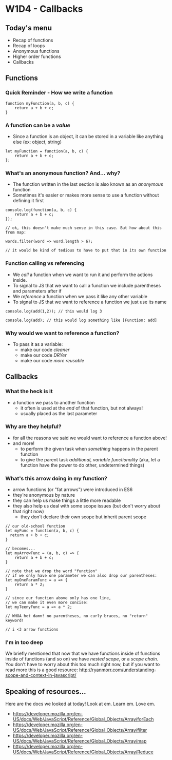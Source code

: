 # W1D4 - Callbacks

## Today's menu

- Recap of functions
- Recap of loops
- Anonymous functions
- Higher order functions
- Callbacks























## Functions

### Quick Reminder - How we write a function

```
function myFunction(a, b, c) {
    return a + b + c;
}
```

### A function can be a *value* 

- Since a function is an object, it can be stored in a variable like anything else (ex: object, string)

```
let myFunction = function(a, b, c) {
    return a + b + c;
};
```

### What's an anonymous function? And... why?

- The function written in the last section is also known as an *anonymous* function
- Sometimes it's easier or makes more sense to use a function without defining it first 

```
console.log(function(a, b, c) {
    return a + b + c;
});

// ok, this doesn't make much sense in this case. But how about this from map:

words.filter(word => word.length > 6);

// it would be kind of tedious to have to put that in its own function
```

### Function calling vs referencing

- We *call* a function when we want to run it and perform the actions inside. 
- To signal to JS that we want to call a function we include parentheses and parameters after if
- We *reference* a function when we pass it like any other variable
- To signal to JS that we want to reference a function we just use its name

```
console.log(add(1,2)); // this would log 3

console.log(add); // this would log something like [Function: add]
```

### Why would we want to reference a function?

- To pass it as a variable:
  - make our code *cleaner*
  - make our code *DRYer*
  - make our code *more reusable*

## Callbacks

### What the heck is it

- a function we pass to another function
  - it often is used at the *end* of that function, but not always!
  - usually placed as the last parameter

### Why are they helpful?

- for all the reasons we said we would want to reference a function above!
- and more!
  - to perform the given task when *something* happens in the parent function
  - to give the parent task *additional, variable functionality* (aka, let a function have the power to do other, undetermined things)

### What's this arrow doing in my function?

- arrow functions (or "fat arrows") were introduced in ES6
- they're anonymous by nature
- they can help us make things a little more readable
- they also help us deal with some scope issues (but don't worry about that right now)
  - they don't declare their own scope but inherit parent scope

```
// our old-school function
let myFunc = function(a, b, c) {
  return a + b + c;
}

// becomes...
let myArrowFunc = (a, b, c) => {
    return a + b + c;
}

// note that we drop the word "function"
// if we only have one parameter we can also drop our parentheses:
let myOneParamFunc = a => {
    return a * 2;
}

// since our function above only has one line, 
// we can make it even more concise:
let myTeenyFunc = a => a * 2;

// WHOA hot damn! no parentheses, no curly braces, no "return" keyword!

// i <3 arrow functions
```

### I'm in too deep

We briefly mentioned that now that we have functions inside of functions inside of functions (and so on) we have *nested scope*, or a *scope chain*. You don't have to worry about this too much right now, but if you want to read more this is a good resource: http://ryanmorr.com/understanding-scope-and-context-in-javascript/

## Speaking of resources...

Here are the docs we looked at today! Look at em. Learn em. Love em.

- https://developer.mozilla.org/en-US/docs/Web/JavaScript/Reference/Global_Objects/Array/forEach
- https://developer.mozilla.org/en-US/docs/Web/JavaScript/Reference/Global_Objects/Array/filter
- https://developer.mozilla.org/en-US/docs/Web/JavaScript/Reference/Global_Objects/Array/map
- https://developer.mozilla.org/en-US/docs/Web/JavaScript/Reference/Global_Objects/Array/Reduce




